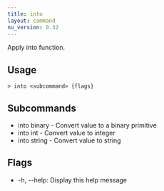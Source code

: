 ```yaml
---
title: into
layout: command
nu_version: 0.32
---
```

Apply into function.

## Usage
```shell
> into <subcommand> {flags} 
 ```

## Subcommands
* into binary - Convert value to a binary primitive
* into int - Convert value to integer
* into string - Convert value to string

## Flags
* -h, --help: Display this help message

